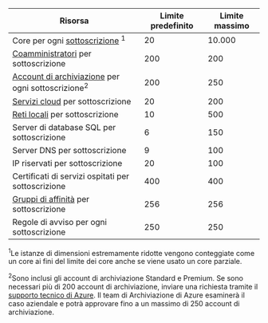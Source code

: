| Risorsa | Limite predefinito | Limite massimo |
| --- | --- | --- |
| Core per ogni [sottoscrizione](../articles/billing-buy-sign-up-azure-subscription.md) <sup>1</sup> |20 |10.000 |
| [Coamministratori](../articles/billing-add-change-azure-subscription-administrator.md) per sottoscrizione |200 |200 |
| [Account di archiviazione](../articles/storage/storage-create-storage-account.md) per ogni sottoscrizione<sup>2</sup> |200 |250 |
| [Servizi cloud](../articles/cloud-services/cloud-services-choose-me.md) per sottoscrizione |20 |200 |
| [Reti locali](http://msdn.microsoft.com/library/jj157100.aspx) per sottoscrizione |10 |500 |
| Server di database SQL per sottoscrizione |6 |150 |
| Server DNS per sottoscrizione |9 |100 |
| IP riservati per sottoscrizione |20 |100 |
| Certificati di servizi ospitati per sottoscrizione |400 |400 |
| [Gruppi di affinità](../articles/virtual-network/virtual-networks-migrate-to-regional-vnet.md) per sottoscrizione |256 |256 |
| Regole di avviso per ogni sottoscrizione |250 |250 |

<sup>1</sup>Le istanze di dimensioni estremamente ridotte vengono conteggiate come un core ai fini del limite dei core anche se viene usato un core parziale.

<sup>2</sup>Sono inclusi gli account di archiviazione Standard e Premium. Se sono necessari più di 200 account di archiviazione, inviare una richiesta tramite il [supporto tecnico di Azure](https://azure.microsoft.com/support/faq/). Il team di Archiviazione di Azure esaminerà il caso aziendale e potrà approvare fino a un massimo di 250 account di archiviazione. 

